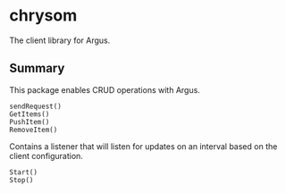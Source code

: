 # chrysom
The client library for Argus.

## Summary
This package enables CRUD operations with Argus. 
```
sendRequest()
GetItems()
PushItem()
RemoveItem()
```

Contains a listener that will listen for updates on an interval based on the client configuration. 
```
Start()
Stop()
```